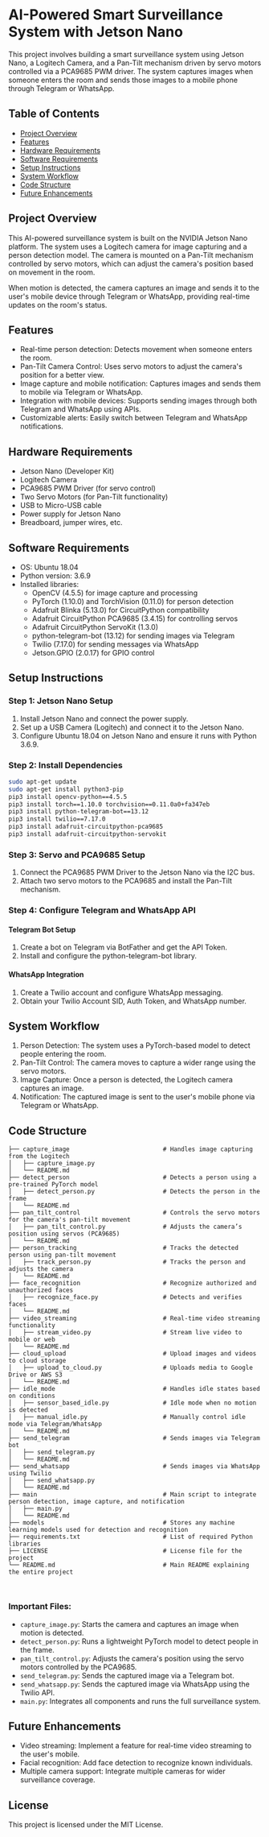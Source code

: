 # AI-Powered Smart Surveillance System with Jetson Nano

This project involves building a smart surveillance system using Jetson Nano, a Logitech Camera, and a Pan-Tilt mechanism driven by servo motors controlled via a PCA9685 PWM driver. The system captures images when someone enters the room and sends those images to a mobile phone through Telegram or WhatsApp.

## Table of Contents
- [Project Overview](#project-overview)
- [Features](#features)
- [Hardware Requirements](#hardware-requirements)
- [Software Requirements](#software-requirements)
- [Setup Instructions](#setup-instructions)
- [System Workflow](#system-workflow)
- [Code Structure](#code-structure)
- [Future Enhancements](#future-enhancements)

## Project Overview

This AI-powered surveillance system is built on the NVIDIA Jetson Nano platform. The system uses a Logitech camera for image capturing and a person detection model. The camera is mounted on a Pan-Tilt mechanism controlled by servo motors, which can adjust the camera's position based on movement in the room.

When motion is detected, the camera captures an image and sends it to the user's mobile device through Telegram or WhatsApp, providing real-time updates on the room's status.

## Features

- Real-time person detection: Detects movement when someone enters the room.
- Pan-Tilt Camera Control: Uses servo motors to adjust the camera's position for a better view.
- Image capture and mobile notification: Captures images and sends them to mobile via Telegram or WhatsApp.
- Integration with mobile devices: Supports sending images through both Telegram and WhatsApp using APIs.
- Customizable alerts: Easily switch between Telegram and WhatsApp notifications.

## Hardware Requirements

- Jetson Nano (Developer Kit)
- Logitech Camera
- PCA9685 PWM Driver (for servo control)
- Two Servo Motors (for Pan-Tilt functionality)
- USB to Micro-USB cable
- Power supply for Jetson Nano
- Breadboard, jumper wires, etc.

## Software Requirements

- OS: Ubuntu 18.04
- Python version: 3.6.9
- Installed libraries:
  - OpenCV (4.5.5) for image capture and processing
  - PyTorch (1.10.0) and TorchVision (0.11.0) for person detection
  - Adafruit Blinka (5.13.0) for CircuitPython compatibility
  - Adafruit CircuitPython PCA9685 (3.4.15) for controlling servos
  - Adafruit CircuitPython ServoKit (1.3.0)
  - python-telegram-bot (13.12) for sending images via Telegram
  - Twilio (7.17.0) for sending messages via WhatsApp
  - Jetson.GPIO (2.0.17) for GPIO control

## Setup Instructions

### Step 1: Jetson Nano Setup
1. Install Jetson Nano and connect the power supply.
2. Set up a USB Camera (Logitech) and connect it to the Jetson Nano.
3. Configure Ubuntu 18.04 on Jetson Nano and ensure it runs with Python 3.6.9.

### Step 2: Install Dependencies
```bash
sudo apt-get update
sudo apt-get install python3-pip
pip3 install opencv-python==4.5.5
pip3 install torch==1.10.0 torchvision==0.11.0a0+fa347eb
pip3 install python-telegram-bot==13.12
pip3 install twilio==7.17.0
pip3 install adafruit-circuitpython-pca9685
pip3 install adafruit-circuitpython-servokit
```

### Step 3: Servo and PCA9685 Setup
1. Connect the PCA9685 PWM Driver to the Jetson Nano via the I2C bus.
2. Attach two servo motors to the PCA9685 and install the Pan-Tilt mechanism.

### Step 4: Configure Telegram and WhatsApp API
#### Telegram Bot Setup
1. Create a bot on Telegram via BotFather and get the API Token.
2. Install and configure the python-telegram-bot library.

#### WhatsApp Integration
1. Create a Twilio account and configure WhatsApp messaging.
2. Obtain your Twilio Account SID, Auth Token, and WhatsApp number.

## System Workflow

1. Person Detection: The system uses a PyTorch-based model to detect people entering the room.
2. Pan-Tilt Control: The camera moves to capture a wider range using the servo motors.
3. Image Capture: Once a person is detected, the Logitech camera captures an image.
4. Notification: The captured image is sent to the user's mobile phone via Telegram or WhatsApp.

## Code Structure

```
├── capture_image                          # Handles image capturing from the Logitech
│   ├── capture_image.py           
│   └── README.md
├── detect_person                          # Detects a person using a pre-trained PyTorch model
│   ├── detect_person.py                   # Detects the person in the frame
│   └── README.md
├── pan_tilt_control                       # Controls the servo motors for the camera's pan-tilt movement
│   ├── pan_tilt_control.py                # Adjusts the camera’s position using servos (PCA9685)
│   └── README.md
├── person_tracking                        # Tracks the detected person using pan-tilt movement
│   ├── track_person.py                    # Tracks the person and adjusts the camera
│   └── README.md
├── face_recognition                       # Recognize authorized and unauthorized faces
│   ├── recognize_face.py                  # Detects and verifies faces
│   └── README.md
├── video_streaming                        # Real-time video streaming functionality
│   ├── stream_video.py                    # Stream live video to mobile or web
│   └── README.md
├── cloud_upload                           # Upload images and videos to cloud storage
│   ├── upload_to_cloud.py                 # Uploads media to Google Drive or AWS S3
│   └── README.md
├── idle_mode                              # Handles idle states based on conditions
│   ├── sensor_based_idle.py               # Idle mode when no motion is detected
│   ├── manual_idle.py                     # Manually control idle mode via Telegram/WhatsApp
│   └── README.md
├── send_telegram                          # Sends images via Telegram bot
│   ├── send_telegram.py
│   └── README.md
├── send_whatsapp                          # Sends images via WhatsApp using Twilio                        
│   ├── send_whatsapp.py
│   └── README.md
├── main                                   # Main script to integrate person detection, image capture, and notification                               
│   ├── main.py
│   └── README.md
├── models                                 # Stores any machine learning models used for detection and recognition                                
├── requirements.txt                       # List of required Python libraries
├── LICENSE                                # License file for the project
└── README.md                              # Main README explaining the entire project



```

### Important Files:
- `capture_image.py`: Starts the camera and captures an image when motion is detected.
- `detect_person.py`: Runs a lightweight PyTorch model to detect people in the frame.
- `pan_tilt_control.py`: Adjusts the camera's position using the servo motors controlled by the PCA9685.
- `send_telegram.py`: Sends the captured image via a Telegram bot.
- `send_whatsapp.py`: Sends the captured image via WhatsApp using the Twilio API.
- `main.py`: Integrates all components and runs the full surveillance system.

## Future Enhancements

- Video streaming: Implement a feature for real-time video streaming to the user's mobile.
- Facial recognition: Add face detection to recognize known individuals.
- Multiple camera support: Integrate multiple cameras for wider surveillance coverage.

## License

This project is licensed under the MIT License.
